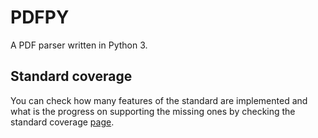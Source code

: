 # PDFPY

A PDF parser written in Python 3.

## Standard coverage

You can check how many features of the standard are implemented and what is the progress on supporting the missing ones by checking the standard coverage [page](StandardCoverage.md).  